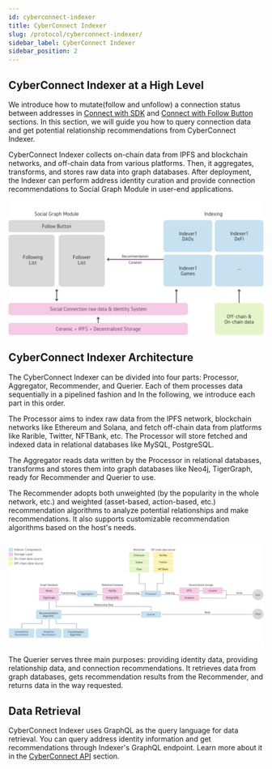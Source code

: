 ```yaml
---
id: cyberconnect-indexer
title: CyberConnect Indexer
slug: /protocol/cyberconnect-indexer/
sidebar_label: CyberConnect Indexer
sidebar_position: 2
---
```


## CyberConnect Indexer at a High Level

We introduce how to mutate(follow and unfollow) a connection status between addresses in [Connect with SDK](/cyberconnect-sdk/connect-with-sdk/) and [Connect with Follow Button](/cyberconnect-sdk/connect-with-follow-button/) sections. In this section, we will guide you how to query connection data and get potential relationship recommendations from CyberConnect Indexer.

CyberConnect Indexer collects on-chain data from IPFS and blockchain networks, and off-chain data from various platforms. Then, it aggregates, transforms, and stores raw data into graph databases. After deployment, the Indexer can perform address identity curation and provide connection recommendations to Social Graph Module in user-end applications.

![CyberConnect Indexer](../../static/img/docs/protocol/indexer1.png)

## CyberConnect Indexer Architecture

The CyberConnect Indexer can be divided into four parts: Processor, Aggregator, Recommender, and Querier. Each of them processes data sequentially in a pipelined fashion and In the following, we introduce each part in this order.

The Processor aims to index raw data from the IPFS network, blockchain networks like Ethereum and Solana, and fetch off-chain data from platforms like Rarible, Twitter, NFTBank, etc. The Processor will store fetched and indexed data in relational databases like MySQL, PostgreSQL.

The Aggregator reads data written by the Processor in relational databases, transforms and stores them into graph databases like Neo4j, TigerGraph, ready for Recommender and Querier to use.

The Recommender adopts both unweighted (by the popularity in the whole network, etc.) and weighted (asset-based, action-based, etc.) recommendation algorithms to analyze potential relationships and make recommendations. It also supports customizable recommendation algorithms based on the host's needs.

![CyberConnect Indexer](../../static/img/docs/protocol/indexer2.png)

The Querier serves three main purposes: providing identity data, providing relationship data, and connection recommendations. It retrieves data from graph databases, gets recommendation results from the Recommender, and returns data in the way requested.

## Data Retrieval

CyberConnect Indexer uses GraphQL as the query language for data retrieval. You can query address identity information and get recommendations through Indexer's GraphQL endpoint. Learn more about it in the [CyberConnect API](/cyberconnect-api/overview/) section.
